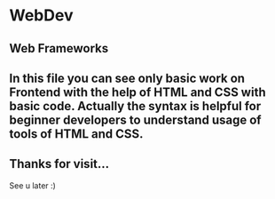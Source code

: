 # WebDev
Web Frameworks
--------------------------------------------------------------------------------------------------------------------------------------------------
In this file you can see only basic work on Frontend with the help of HTML and CSS with basic code.
Actually the syntax is helpful for beginner developers to understand usage of tools of HTML and CSS.
--------------------------------------------------------------------------------------------------------------------------------------------------
Thanks for visit... 
---------------------------------------------------------------------------------------------------------------------------------------------------

See u later :)
